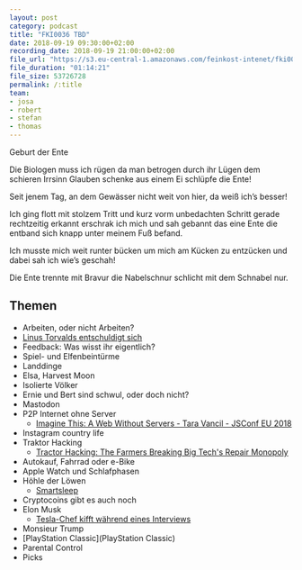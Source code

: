 ```yaml
---
layout: post
category: podcast
title: "FKI0036 TBD"
date: 2018-09-19 09:30:00+02:00
recording_date: 2018-09-19 21:00:00+02:00
file_url: "https://s3.eu-central-1.amazonaws.com/feinkost-intenet/fki0036.mp3"
file_duration: "01:14:21"
file_size: 53726728
permalink: /:title
team:
- josa
- robert
- stefan
- thomas
---
```

Geburt der Ente

Die Biologen muss ich rügen
da man betrogen durch ihr Lügen
dem schieren Irrsinn Glauben schenke
aus einem Ei schlüpfe die Ente!

Seit jenem Tag, an dem Gewässer
nicht weit von hier, da weiß ich’s besser!

Ich ging flott mit stolzem Tritt
und kurz vorm unbedachten Schritt
gerade rechtzeitig erkannt
erschrak ich mich und sah gebannt
das eine Ente die entband
sich knapp unter meinem Fuß befand.

Ich musste mich weit runter bücken
um mich am Kücken zu entzücken
und dabei sah ich wie’s geschah!

Die Ente trennte mit Bravur
die Nabelschnur schlicht
mit dem Schnabel nur.

## Themen

- Arbeiten, oder nicht Arbeiten?
- [Linus Torvalds entschuldigt sich](https://lkml.org/lkml/2018/9/16/167)
- Feedback: Was wisst ihr eigentlich?
- Spiel- und Elfenbeintürme
- Landdinge
- Elsa, Harvest Moon
- Isolierte Völker
- Ernie und Bert sind schwul, oder doch nicht?
- Mastodon
- P2P Internet ohne Server
  - [Imagine This: A Web Without Servers - Tara Vancil - JSConf EU 2018](https://www.youtube.com/watch?v=rJ_WvfF3FN8)
- Instagram country life
- Traktor Hacking
  - [Tractor Hacking: The Farmers Breaking Big Tech's Repair Monopoly](https://www.youtube.com/watch?v=F8JCh0owT4w)
- Autokauf, Fahrrad oder e-Bike
- Apple Watch und Schlafphasen
- Höhle der Löwen
  - [Smartsleep](https://www.smartsleep.de/)
- Cryptocoins gibt es auch noch
- Elon Musk
  - [Tesla-Chef kifft während eines Interviews](https://www.stern.de/lifestyle/leute/elon-musk--tesla-chef-kifft-waehrend-eines-interviews-8349658.html)
- Monsieur Trump
- [PlayStation Classic](PlayStation Classic)
- Parental Control
- Picks

